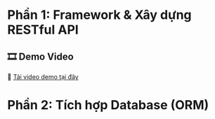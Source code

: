 # Phần 1: Framework & Xây dựng RESTful API

## 🎞️ Demo Video

📂 [Tải video demo tại đây](./img/p1/demo_p1.mp4)

# Phần 2: Tích hợp Database (ORM)

